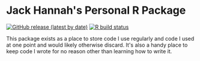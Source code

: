 # Jack Hannah's Personal R Package

<!-- badges: start -->
[![GitHub release (latest by
date)](https://img.shields.io/github/v/release/jackhannah95/jafun)](https://github.com/jackhannah95/jafun/releases/latest)
[![R build status](https://github.com/jackhannah95/jafun/workflows/R-CMD-check/badge.svg)](https://github.com/jackhannah95/jafun/actions)
<!-- badges: end -->

This package exists as a place to store code I use regularly and code I used at one point and would likely otherwise discard. It's also a handy place to keep code I wrote for no reason other than learning how to write it.

